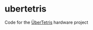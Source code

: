 ubertetris
==========

Code for the [ÜberTetris](https://upverter.com/eda/#designId=03894e99cd1c1b84,tool=schematic) hardware project
